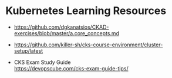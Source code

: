 # Kubernetes Learning Resources

* <https://github.com/dgkanatsios/CKAD-exercises/blob/master/a.core_concepts.md>

* https://github.com/killer-sh/cks-course-environment/cluster-setup/latest

* CKS Exam Study Guide  
  https://devopscube.com/cks-exam-guide-tips/

